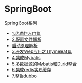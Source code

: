 # SpringBoot
Spring Boot系列

- [1.优雅的入门篇](http://tengj.top/2017/02/26/springboot1/)
- [2.配置文件解析](http://tengj.top/2017/02/28/springboot2/)
- [启动原理解析](http://tengj.top/2017/03/09/springboot3/)
- [3.开发Web应用之Thymeleaf篇](http://tengj.top/2017/03/13/springboot4/)
- [4.集成Mybatis](https://netfilx.github.io/spring-boot/4.%E6%95%B4%E5%90%88mybatis/mybaits)
- [5.多数据源的Mybatis和Durid整合](https://netfilx.github.io/spring-boot/5.mybatis%E4%BD%BF%E7%94%A8%E5%A4%9A%E4%B8%AA%E6%95%B0%E6%8D%AE%E6%BA%90/muilt-data-source)
- [6.集成redis实现缓存](https://netfilx.github.io/spring-boot/6.springboot-redis-cache/cache)
- 7.[整合dubbo](https://netfilx.github.io/spring-boot/7.springboot-dubbo/springboot-dubbo)


